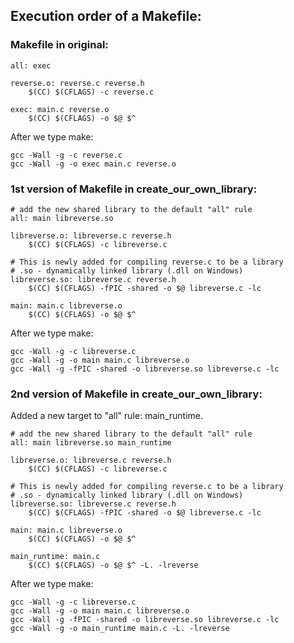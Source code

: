 ## Execution order of a Makefile:

### Makefile in original:
```
all: exec

reverse.o: reverse.c reverse.h
	$(CC) $(CFLAGS) -c reverse.c

exec: main.c reverse.o
	$(CC) $(CFLAGS) -o $@ $^
```
After we type make:
```
gcc -Wall -g -c reverse.c
gcc -Wall -g -o exec main.c reverse.o
```
### 1st version of Makefile in create_our_own_library:

```
# add the new shared library to the default "all" rule
all: main libreverse.so

libreverse.o: libreverse.c reverse.h
	$(CC) $(CFLAGS) -c libreverse.c

# This is newly added for compiling reverse.c to be a library
# .so - dynamically linked library (.dll on Windows)
libreverse.so: libreverse.c reverse.h
	$(CC) $(CFLAGS) -fPIC -shared -o $@ libreverse.c -lc

main: main.c libreverse.o
	$(CC) $(CFLAGS) -o $@ $^
```
After we type make:
```
gcc -Wall -g -c libreverse.c
gcc -Wall -g -o main main.c libreverse.o
gcc -Wall -g -fPIC -shared -o libreverse.so libreverse.c -lc
```


### 2nd version of Makefile in create_our_own_library:
Added a new target to "all" rule: main_runtime.
```
# add the new shared library to the default "all" rule
all: main libreverse.so main_runtime

libreverse.o: libreverse.c reverse.h
	$(CC) $(CFLAGS) -c libreverse.c

# This is newly added for compiling reverse.c to be a library
# .so - dynamically linked library (.dll on Windows)
libreverse.so: libreverse.c reverse.h
	$(CC) $(CFLAGS) -fPIC -shared -o $@ libreverse.c -lc

main: main.c libreverse.o
	$(CC) $(CFLAGS) -o $@ $^

main_runtime: main.c
	$(CC) $(CFLAGS) -o $@ $^ -L. -lreverse
```
After we type make:
```
gcc -Wall -g -c libreverse.c
gcc -Wall -g -o main main.c libreverse.o
gcc -Wall -g -fPIC -shared -o libreverse.so libreverse.c -lc
gcc -Wall -g -o main_runtime main.c -L. -lreverse
```
